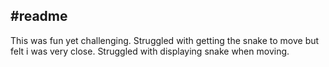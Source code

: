 #readme
---
This was fun yet challenging. Struggled with getting the snake to move but felt i was very close. Struggled with displaying snake when moving.
